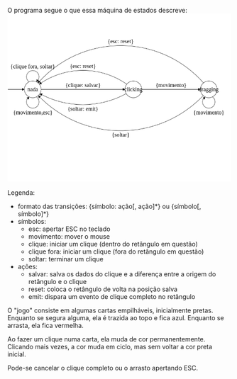 O programa segue o que essa máquina de estados descreve:
![autômato](autômato.png)

Legenda:
- formato das transições: {símbolo: ação[, ação]\*} ou {símbolo[, símbolo]\*}
- símbolos:
    - esc: apertar ESC no teclado
    - movimento: mover o mouse
    - clique: iniciar um clique (dentro do retângulo em questão)
    - clique fora: iniciar um clique (fora do retângulo em questão)
    - soltar: terminar um clique
- ações:
    - salvar: salva os dados do clique e a diferença entre a origem do retângulo e o clique
    - reset: coloca o retângulo de volta na posição salva
    - emit: dispara um evento de clique completo no retângulo

O "jogo" consiste em algumas cartas empilháveis, inicialmente pretas.
Enquanto se segura alguma, ela é trazida ao topo e fica azul.
Enquanto se arrasta, ela fica vermelha.

Ao fazer um clique numa carta, ela muda de cor permanentemente.
Clicando mais vezes, a cor muda em ciclo, mas sem voltar a cor preta inicial.

Pode-se cancelar o clique completo ou o arrasto apertando ESC.


